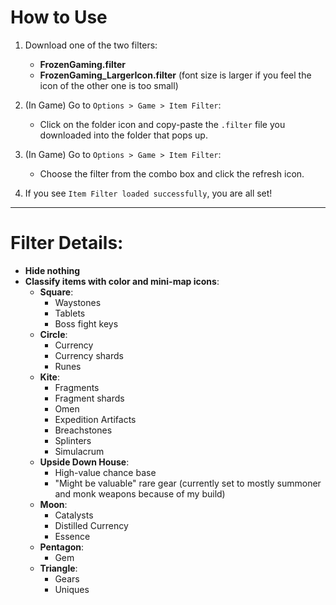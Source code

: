 # How to Use

1. Download one of the two filters:
   - **FrozenGaming.filter**
   - **FrozenGaming_LargerIcon.filter** (font size is larger if you feel the icon of the other one is too small)

2. (In Game) Go to `Options > Game > Item Filter`:
   - Click on the folder icon and copy-paste the `.filter` file you downloaded into the folder that pops up.

3. (In Game) Go to `Options > Game > Item Filter`:
   - Choose the filter from the combo box and click the refresh icon.

4. If you see `Item Filter loaded successfully`, you are all set!

---

# Filter Details:

- **Hide nothing**
- **Classify items with color and mini-map icons**:
  - **Square**:
    - Waystones
    - Tablets
    - Boss fight keys
  - **Circle**:
    - Currency
    - Currency shards
    - Runes
  - **Kite**:
    - Fragments
    - Fragment shards
    - Omen
    - Expedition Artifacts
    - Breachstones
    - Splinters
    - Simulacrum
  - **Upside Down House**:
    - High-value chance base
    - "Might be valuable" rare gear (currently set to mostly summoner and monk weapons because of my build)
  - **Moon**:
    - Catalysts
    - Distilled Currency
    - Essence
  - **Pentagon**:
    - Gem
  - **Triangle**:
    - Gears
    - Uniques



